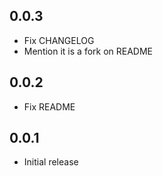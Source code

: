 ## 0.0.3

- Fix CHANGELOG
- Mention it is a fork on README

## 0.0.2

- Fix README

## 0.0.1

- Initial release
